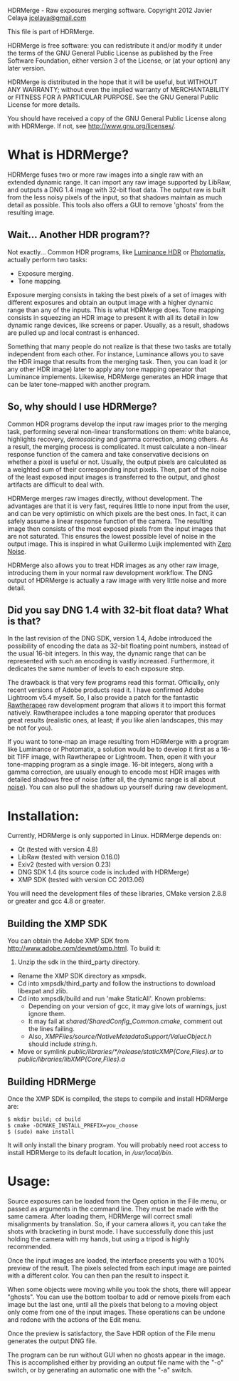 HDRMerge - Raw exposures merging software.
Copyright 2012 Javier Celaya
jcelaya@gmail.com

This file is part of HDRMerge.

HDRMerge is free software: you can redistribute it and/or modify
it under the terms of the GNU General Public License as published by
the Free Software Foundation, either version 3 of the License, or
(at your option) any later version.

HDRMerge is distributed in the hope that it will be useful,
but WITHOUT ANY WARRANTY; without even the implied warranty of
MERCHANTABILITY or FITNESS FOR A PARTICULAR PURPOSE. See the
GNU General Public License for more details.

You should have received a copy of the GNU General Public License
along with HDRMerge. If not, see <http://www.gnu.org/licenses/>.


# What is HDRMerge?

HDRMerge fuses two or more raw images into a single raw with an extended dynamic range. It can import any raw image supported by LibRaw, and outputs a DNG 1.4 image with 32-bit float data. The output raw is built from the less noisy pixels of the input, so that shadows maintain as much detail as possible. This tools also offers a GUI to remove 'ghosts' from the resulting image.

## Wait... Another HDR program??

Not exactly... Common HDR programs, like [Luminance HDR][1] or [Photomatix][2], actually perform two tasks:

* Exposure merging.
* Tone mapping.

Exposure merging consists in taking the best pixels of a set of images with different exposures and obtain an output image with a higher dynamic range than any of the inputs. This is what HDRMerge does. Tone mapping consists in squeezing an HDR image to present it with all its detail in low dynamic range devices, like screens or paper. Usually, as a result, shadows are pulled up and local contrast is enhanced.

Something that many people do not realize is that these two tasks are totally independent from each other. For instance, Luminance allows you to save the HDR image that results from the merging task. Then, you can load it (or any other HDR image) later to apply any tone mapping operator that Luminance implements. Likewise, HDRMerge generates an HDR image that can be later tone-mapped with another program.

[1]: http://qtpfsgui.sourceforge.net/
[2]: http://www.hdrsoft.com/

## So, why should I use HDRMerge?

Common HDR programs develop the input raw images prior to the merging task, performing several non-linear transformations on them: white balance, highlights recovery, *demosaicing* and gamma correction, among others. As a result, the merging process is complicated. It must calculate a non-linear response function of the camera and take conservative decisions on whether a pixel is useful or not. Usually, the output pixels are calculated as a weighted sum of their corresponding input pixels. Then, part of the noise of the least exposed input images is transferred to the output, and ghost artifacts are difficult to deal with.

HDRMerge merges raw images directly, without development. The advantages are that it is very fast, requires little to none input from the user, and can be very optimistic on which pixels are the best ones. In fact, it can safely assume a linear response function of the camera. The resulting image then consists of the most exposed pixels from the input images that are not saturated. This ensures the lowest possible level of noise in the output image. This is inspired in what Guillermo Luijk implemented with [Zero][1] [Noise][2].

HDRMerge also allows you to treat HDR images as any other raw image, introducing them in your normal raw development workflow. The DNG output of HDRMerge is actually a raw image with very little noise and more detail.

[1]: http://www.guillermoluijk.com/tutorial/zeronoise/index.html
[2]: http://www.guillermoluijk.com/article/virtualraw/index_en.htm

## Did you say DNG 1.4 with 32-bit float data? What is that?

In the last revision of the DNG SDK, version 1.4, Adobe introduced the possibility of encoding the data as 32-bit floating point numbers, instead of the usual 16-bit integers. In this way, the dynamic range that can be represented with such an encoding is vastly increased. Furthermore, it dedicates the same number of levels to each exposure step.

The drawback is that very few programs read this format. Officially, only recent versions of Adobe products read it. I have confirmed Adobe Lightroom v5.4 myself. So, I also provide a patch for the fantastic [Rawtherapee][1] raw development program that allows it to import this format natively. Rawtherapee includes a tone mapping operator that produces great results (realistic ones, at least; if you like alien landscapes, this may be not for you).

If you want to tone-map an image resulting from HDRMerge with a program like Luminance or Photomatix, a solution would be to develop it first as a 16-bit TIFF image, with Rawtherapee or Lightroom. Then, open it with your tone-mapping program as a single image. 16-bit integers, along with a gamma correction, are usually enough to encode most HDR images with detailed shadows free of noise (after all, the dynamic range is all about [noise][2]). You can also pull the shadows up yourself during raw development.

[1]: http://rawtherapee.com/
[2]: http://theory.uchicago.edu/~ejm/pix/20d/tests/noise/index.html


# Installation:

Currently, HDRMerge is only supported in Linux. HDRMerge depends on:

* Qt (tested with version 4.8)
* LibRaw (tested with version 0.16.0)
* Exiv2 (tested with version 0.23)
* DNG SDK 1.4 (its source code is included with HDRMerge)
* XMP SDK (tested with version CC 2013.06)

You will need the development files of these libraries, CMake version 2.8.8 or greater and gcc 4.8 or greater.

## Building the XMP SDK

You can obtain the Adobe XMP SDK from <http://www.adobe.com/devnet/xmp.html>. To build it:

1. Unzip the sdk in the third_party directory.
+  Rename the XMP SDK directory as xmpsdk.
+  Cd into xmpsdk/third_party and follow the instructions to download libexpat and zlib.
+  Cd into xmpsdk/build and run 'make StaticAll'. Known problems:
    - Depending on your version of gcc, it may give lots of warnings, just ignore them.
    - It may fail at *shared/SharedConfig_Common.cmake*, comment out the lines failing.
    - Also, *XMPFiles/source/NativeMetadataSupport/ValueObject.h* should include *string.h*.
+  Move or symlink _public/libraries/*/release/staticXMP{Core,Files}.ar_ to
    _public/libraries/libXMP{Core,Files}.a_

## Building HDRMerge

Once the XMP SDK is compiled, the steps to compile and install HDRMerge are:

    $ mkdir build; cd build
    $ cmake -DCMAKE_INSTALL_PREFIX=you_choose
    $ (sudo) make install

It will only install the binary program. You will probably need root access to install HDRMerge to its default location, in */usr/local/bin*.



# Usage:

Source exposures can be loaded from the Open option in the File menu, or passed as arguments in the command line. They must be made with the same camera. After loading them, HDRMerge will correct small misalignments by translation. So, if your camera allows it, you can take the shots with bracketing in burst mode. I have successfully done this just holding the camera with my hands, but using a tripod is highly recommended.

Once the input images are loaded, the interface presents you with a 100% preview of the result. The pixels selected from each input image are painted with a different color. You can then pan the result to inspect it.

When some objects were moving while you took the shots, there will appear "ghosts". You can use the bottom toolbar to add or remove pixels from each image but the last one, until all the pixels that belong to a moving object only come from one of the input images. These operations can be undone and redone with the actions of the Edit menu.

Once the preview is satisfactory, the Save HDR option of the File menu generates the output DNG file.

The program can be run without GUI when no ghosts appear in the image. This is accomplished either by providing an output file name with the "-o" switch, or by generating an automatic one with the "-a" switch.

